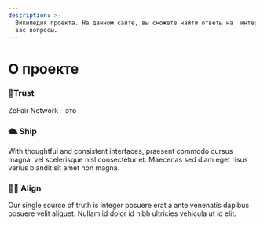 ```yaml
---
description: >-
  Википедия проекта. На данном сайте, вы сможете найти ответы на  интересующие
  вас вопросы.
---
```


# О проекте

### 🤝Trust

ZeFair Network - это&#x20;

### 🛳 Ship&#x20;

With thoughtful and consistent interfaces, praesent commodo cursus magna, vel scelerisque nisl consectetur et. Maecenas sed diam eget risus varius blandit sit amet non magna.

### 🙇‍♀️ Align

Our single source of truth is integer posuere erat a ante venenatis dapibus posuere velit aliquet. Nullam id dolor id nibh ultricies vehicula ut id elit.
